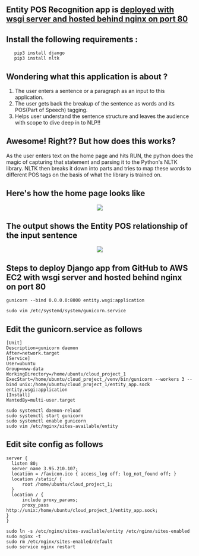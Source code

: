 ## Entity POS Recognition app is [deployed with wsgi server and hosted behind nginx on port 80](http://3.95.210.107/)

## Install the following requirements :
```
   pip3 install django
   pip3 install nltk
```
## Wondering what this application is about ?
1) The user enters a sentence or a paragraph as an input to this application.
2) The user gets back the breakup of the sentence as words and its POS(Part of Speech) tagging.
3) Helps user understand the sentence structure and leaves the audience with scope to dive deep in to NLP!!

## Awesome! Right?? But how does this works?
As the user enters text on the home page and hits RUN, the python does the magic of capturing
that statement and parsing it to the Python's NLTK library.
NLTK then breaks it down into parts and tries to map these words to different POS tags on the basis 
of what the library is trained on.

## Here's how the home page looks like
<p align='center'>
<img src='../master/input.PNG'>
</p>

## The output shows the Entity POS relationship of the input sentence
<p align='center'>
<img src='../master/output.PNG'>
</p>

## Steps to deploy Django app from GitHub to AWS EC2 with wsgi server and hosted behind nginx on port 80

```
gunicorn --bind 0.0.0.0:8000 entity.wsgi:application
```

```
sudo vim /etc/systemd/system/gunicorn.service
```
## Edit the gunicorn.service as follows
```
[Unit]
Description=gunicorn daemon
After=network.target
[Service]
User=ubuntu
Group=www-data
WorkingDirectory=/home/ubuntu/cloud_project_1
ExecStart=/home/ubuntu/cloud_project_/venv/bin/gunicorn --workers 3 --bind unix:/home/ubuntu/cloud_project_1/entity_app.sock entity.wsgi:application
[Install]
WantedBy=multi-user.target
```
```
sudo systemctl daemon-reload
sudo systemctl start gunicorn
sudo systemctl enable gunicorn
sudo vim /etc/nginx/sites-available/entity
```
## Edit site config as follows
```
server {
  listen 80;
  server_name 3.95.210.107;
  location = /favicon.ico { access_log off; log_not_found off; }
  location /static/ {
      root /home/ubuntu/cloud_project_1;
  }
  location / {
      include proxy_params;
      proxy_pass http://unix:/home/ubuntu/cloud_project_1/entity_app.sock;
}
}
```

```
sudo ln -s /etc/nginx/sites-available/entity /etc/nginx/sites-enabled
sudo nginx -t
sudo rm /etc/nginx/sites-enabled/default
sudo service nginx restart
```
